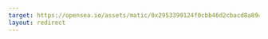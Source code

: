 ```yaml
---
target: https://opensea.io/assets/matic/0x2953399124f0cbb46d2cbacd8a89cf0599974963/741994083437065363162739832004645300446821237428297443668020765909432926209
layout: redirect
---
```

